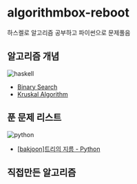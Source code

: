 # algorithmbox-reboot
하스켈로 알고리즘 공부하고 파이썬으로 문제풀음

## 알고리즘 개념
![haskell](https://img.shields.io/badge/Haskell-5D4F85?style=flat-square&logo=haskell&logoColor=white)
* [Binary Search](basic/binary_search)
* [Kruskal Algorithm](basic/graphs/kruskal.hs)

## 푼 문제 리스트
![python](https://img.shields.io/badge/Python-3776AB?style=flat-square&logo=python&logoColor=white)
* [[bakjoon]트리의 지름 - Python](solutions/bakjoon-1967.py)

## 직접만든 알고리즘
